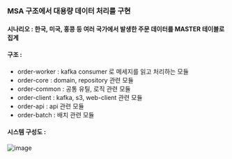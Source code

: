 ### MSA 구조에서 대용량 데이터 처리를 구현

#### 시나리오 : 한국, 미국, 홍콩 등 여러 국가에서 발생한 주문 데이터를 MASTER 테이블로 집계
#### 구조 : 
- order-worker : kafka consumer 로 메세지를 읽고 처리하는 모듈
- order-core : domain, repository 관련 모듈
- order-common : 공통 유틸, 로직 관련 모듈
- order-client : kafka, s3, web-client 관련 모듈
- order-api : api 관련 모듈
- order-batch : 배치 관련 모듈

#### 시스템 구성도 : 
![image](https://github.com/user-attachments/assets/98801980-a03d-4328-911e-68b3e6278ef5)
